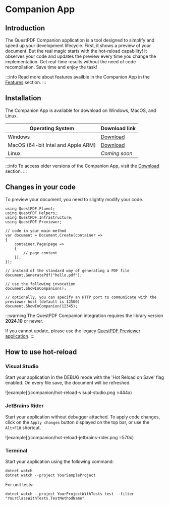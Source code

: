 # Companion App

## Introduction

The QuestPDF Companion application is a tool designed to simplify and speed up your development lifecycle.
First, it shows a preview of your document. But the real magic starts with the hot-reload capability! 
It observes your code and updates the preview every time you change the implementation. 
Get real-time results without the need of code recompilation. Save time and enjoy the task!

:::info
Read more about features availble in the Companion App in the [Features](/companion/features) section.
:::


## Installation

The Companion App is available for download on Windows, MacOS, and Linux. 

| Operating System                   | Download link                                                          |
|------------------------------------|------------------------------------------------------------------------|
| Windows                            | [Download](https://github.com/QuestPDF/QuestPDF/releases/tag/2024.7.3) |
| MacOS (64-bit Intel and Apple ARM) | [Download](https://github.com/QuestPDF/QuestPDF/releases/tag/2024.7.3) |
| Linux                              | _Coming soon_                                                          |

:::info
To access older versions of the Companion App, visit the [Download](/companion/download) section.
:::


## Changes in your code

To preview your document, you need to slightly modify your code.

```c#{19,22}
using QuestPDF.Fluent;
using QuestPDF.Helpers;
using QuestPDF.Infrastructure;
using QuestPDF.Previewer;

// code in your main method
var document = Document.Create(container =>
{
    container.Page(page =>
    {
        // page content
    });
});

// instead of the standard way of generating a PDF file
document.GeneratePdf("hello.pdf");

// use the following invocation
document.ShowInCompanion();

// optionally, you can specify an HTTP port to communicate with the previewer host (default is 12500)
document.ShowInCompanion(12345);
```

:::warning
The QuestPDF Companion integration requires the library version **2024.10** or newer.

If you cannot update, please use the legacy [QuestPDF Previewer application](/document-previewer.html).
:::


## How to use hot-reload

### Visual Studio

Start your application in the DEBUG mode with the 'Hot Reload on Save' flag enabled. On every file save, the document will be refreshed.

![example](/companion/hot-reload-visual-studio.png =444x)

### JetBrains Rider

Start your application without debugger attached. To apply code changes, click on the `Apply changes` button displayed on the top bar, or use the `Alt+F10` shortcut.

![example](/companion/hot-reload-jetbrains-rider.png =570x)

### Terminal

Start your application using the following command:

```shell
dotnet watch
dotnet watch --project YourSampleProject
```

For unit tests:

```shell
dotnet watch --project YourProjectWithTests test --filter "YourClassWithTests.TestMethodName"
```
